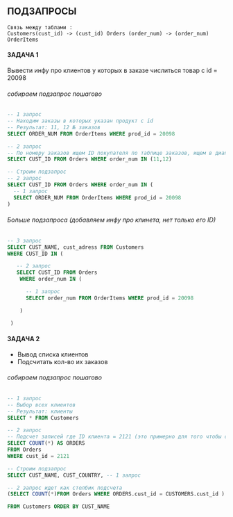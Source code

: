 ## ПОДЗАПРОСЫ

```
Связь между таблами :
Customers(cust_id) -> (cust_id) Orders (order_num) -> (order_num) OrderItems
```

#### ЗАДАЧА 1
Вывести инфу про клиентов у которых в заказе числиться товар с id = 20098

###### собираем подзапрос пошагово
```sql
-- 1 запрос
-- Находим заказы в которых указан продукт с id
-- Результат: 11, 12 № заказов
SELECT ORDER_NUM FROM OrderItems WHERE prod_id = 20098

-- 2 запрос
-- По номеру заказов ищем ID покупателя по таблице заказов, ищем в диапазоне
SELECT CUST_ID FROM Orders WHERE order_num IN (11,12)
```

```sql
-- Строим подзапрос
-- 2 запрос
SELECT CUST_ID FROM Orders WHERE order_num IN (
  -- 1 запрос
  SELECT ORDER_NUM FROM OrderItems WHERE prod_id = 20098
)

```

###### Больше подзапросa (добавляем инфу про клинета, нет только его ID)
```sql
-- 3 запрос
SELECT CUST_NAME, cust_adress FROM Customers
WHERE CUST_ID IN (

   -- 2 запрос
   SELECT CUST_ID FROM Orders
    WHERE order_num IN (

      -- 1 запрос
      SELECT order_num FROM OrderItems WHERE prod_id = 20098

    )

 )

```


#### ЗАДАЧА 2
* Вывод списка клиентов
* Подсчитать кол-во их заказов

###### собираем подзапрос пошагово
```sql
-- 1 запрос
-- Выбор всех клиентов
-- Результат: клиенты
SELECT * FROM Customers

-- 2 запрос
-- Подсчет записей где ID клиента = 2121 (это примерно для того чтобы создать схему) 
SELECT COUNT(*) AS ORDERS
FROM Orders
WHERE cust_id = 2121
```


```sql
-- Строим подзапрос
SELECT CUST_NAME, CUST_COUNTRY, -- 1 запрос

-- 2 запрос идет как столбик подсчета
(SELECT COUNT(*)FROM Orders WHERE ORDERS.cust_id = CUSTOMERS.cust_id ) AS ORDERS

FROM Customers ORDER BY CUST_NAME

```
